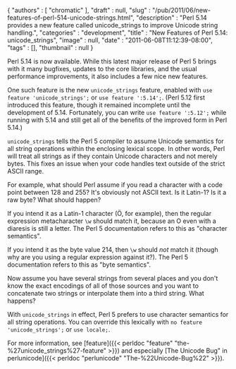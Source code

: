 {
   "authors" : [
      "chromatic"
   ],
   "draft" : null,
   "slug" : "/pub/2011/06/new-features-of-perl-514-unicode-strings.html",
   "description" : "Perl 5.14 provides a new feature called unicode_strings to improve Unicode string handling.",
   "categories" : "development",
   "title" : "New Features of Perl 5.14: unicode_strings",
   "image" : null,
   "date" : "2011-06-08T11:12:39-08:00",
   "tags" : [],
   "thumbnail" : null
}



Perl 5.14 is now available. While this latest major release of Perl 5 brings with it many bugfixes, updates to the core libraries, and the usual performance improvements, it also includes a few nice new features.

One such feature is the new `unicode_strings` feature, enabled with `use feature 'unicode_strings';` or `use feature ':5.14';`. (Perl 5.12 first introduced this feature, though it remained incomplete until the development of 5.14. Fortunately, you can write `use feature ':5.12';` while running with 5.14 and still get all of the benefits of the improved form in Perl 5.14.)

`unicode_strings` tells the Perl 5 compiler to assume Unicode semantics for all string operations within the enclosing lexical scope. In other words, Perl will treat all strings as if they contain Unicode characters and not merely bytes. This fixes an issue when your code handles text outside of the strict ASCII range.

For example, what should Perl assume if you read a character with a code point between 128 and 255? It's obviously not ASCII text. Is it Latin-1? Is it a raw byte? What should happen?

If you intend it as a Latin-1 character (Ö, for example), then the regular expression metacharacter `\w` should match it, because an O even with a diaresis is still a letter. The Perl 5 documentation refers to this as "character semantics".

If you intend it as the byte value 214, then `\w` should *not* match it (though why are you using a regular expression against it?). The Perl 5 documentation refers to this as "byte semantics".

Now assume you have several strings from several places and you don't know the exact encodings of all of those sources and you want to concatenate two strings or interpolate them into a third string. What happens?

With `unicode_strings` in effect, Perl 5 prefers to use character semantics for all string operations. You can override this lexically with `no feature 'unicode_strings';` or `use locale;`.

For more information, see  [feature]({{< perldoc "feature" "the-%27unicode_strings%27-feature" >}}) and especially [The Unicode Bug" in perlunicode]({{< perldoc "perlunicode" "The-%22Unicode-Bug%22" >}}).
